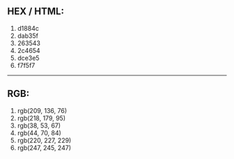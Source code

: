 ## HEX / HTML:
1. d1884c
2. dab35f
3. 263543
4. 2c4654
5. dce3e5
6. f7f5f7

---

## RGB:
1. rgb(209, 136, 76)
2. rgb(218, 179, 95)
3. rgb(38, 53, 67)
4. rgb(44, 70, 84)
5. rgb(220, 227, 229)
6. rgb(247, 245, 247)
